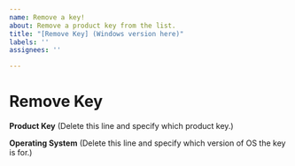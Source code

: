```yaml
---
name: Remove a key!
about: Remove a product key from the list.
title: "[Remove Key] (Windows version here)"
labels: ''
assignees: ''

---
```


# Remove Key

**Product Key**
(Delete this line and specify which product key.)

**Operating System**
(Delete this line and specify which version of OS the key is for.)
